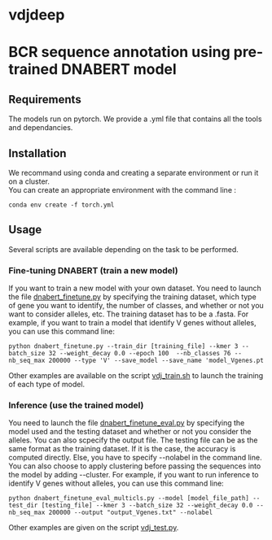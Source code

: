 # vdjdeep

# BCR sequence annotation using pre-trained DNABERT model

## Requirements
The models run on pytorch. We provide a .yml file that contains all the tools and dependancies.

## Installation
We recommand using conda and creating a separate environment or run it on a cluster.  
You can create an appropriate environment with the command line :
```
conda env create -f torch.yml
```

## Usage
Several scripts are available depending on the task to be performed.

### Fine-tuning DNABERT (train a new model)
If you want to train a new model with your own dataset. 
You need to launch the file [dnabert_finetune.py](https://github.com/kdradjat/vdjdeep/blob/main/single_task/dnabert_finetune.py) by specifying the training dataset, which type of gene you want to identify, the number of classes, and whether or not you want to consider alleles, etc. The training dataset has to be a .fasta. 
For example, if you want to train a model that identify V genes without alleles, you can use this command line:
```
python dnabert_finetune.py --train_dir [training_file] --kmer 3 --batch_size 32 --weight_decay 0.0 --epoch 100  --nb_classes 76 --nb_seq_max 200000 --type 'V' --save_model --save_name 'model_Vgenes.pt
```
Other examples are available on the script [vdj_train.sh](https://github.com/kdradjat/vdjdeep/blob/main/vdj_train.sh) to launch the training of each type of model.

### Inference (use the trained model)
You need to launch the file [dnabert_finetune_eval.py](https://github.com/kdradjat/vdjdeep/blob/main/single_task/dnabert_finetune_eval.py) by specifying the model used and the testing dataset and whether or not you consider the alleles. You can also scpecify the output file.
The testing file can be as the same format as the training dataset. If it is the case, the accuracy is computed directly. Else, you have to specify --nolabel in the command line.
You can also choose to apply clustering before passing the sequences into the model by adding --cluster.
For example, if you want to run inference to identify V genes without alleles, you can use this command line:
```
python dnabert_finetune_eval_multicls.py --model [model_file_path] --test_dir [testing_file] --kmer 3 --batch_size 32 --weight_decay 0.0 --nb_seq_max 200000 --output "output_Vgenes.txt" --nolabel 
```
Other examples are given on the script [vdj_test.py](https://github.com/kdradjat/vdjdeep/blob/main/vdj_test.sh).
